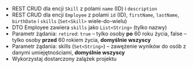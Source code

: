 * REST CRUD dla encji `Skill` z polami `name` (ID) i `description`
* REST CRUD dla encji `Employee` z polami `id` (ID), `firstName`, `lastName`, `birthDate` i `skills` (`Set<Skill>` wiele-do-wielu)
* DTO Employee zawiera `skills` jako `List<String>` (tylko nazwy)
* Parametr żądania: `retired`: `true` – tylko osoby **po** 60 roku życia, false – tylko osoby **przed** 60 rokiem życia, **domyślnie wszyscy**
* Parametr żądania: skills (`Set<String>`) – zawężenie wyników do osób z danymi umiejętnościami, **domyślnie wszyscy**
* Wykorzystaj dostarczony zalążek projektu
